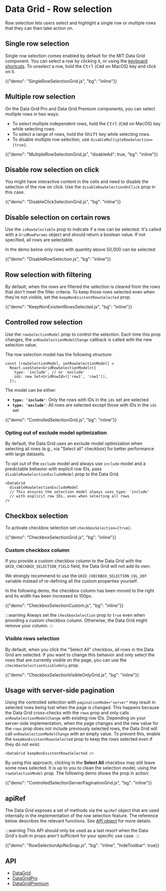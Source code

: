 # Data Grid - Row selection

<p class="description">Row selection lets users select and highlight a single row or multiple rows that they can then take action on.</p>

## Single row selection

Single row selection comes enabled by default for the MIT Data Grid component.
You can select a row by clicking it, or using the [keyboard shortcuts](/x/react-data-grid/accessibility/#selection).
To unselect a row, hold the <kbd class="key">Ctrl</kbd> (<kbd class="key">Cmd</kbd> on MacOS) key and click on it.

{{"demo": "SingleRowSelectionGrid.js", "bg": "inline"}}

## Multiple row selection [<span class="plan-pro"></span>](/x/introduction/licensing/#pro-plan 'Pro plan')

On the Data Grid Pro and Data Grid Premium components, you can select multiple rows in two ways:

- To select multiple independent rows, hold the <kbd class="key">Ctrl</kbd> (<kbd class="key">Cmd</kbd> on MacOS) key while selecting rows.
- To select a range of rows, hold the <kbd class="key">Shift</kbd> key while selecting rows.
- To disable multiple row selection, use `disableMultipleRowSelection={true}`.

{{"demo": "MultipleRowSelectionGrid.js", "disableAd": true, "bg": "inline"}}

## Disable row selection on click

You might have interactive content in the cells and need to disable the selection of the row on click. Use the `disableRowSelectionOnClick` prop in this case.

{{"demo": "DisableClickSelectionGrid.js", "bg": "inline"}}

## Disable selection on certain rows

Use the `isRowSelectable` prop to indicate if a row can be selected.
It's called with a `GridRowParams` object and should return a boolean value.
If not specified, all rows are selectable.

In the demo below only rows with quantity above 50,000 can be selected:

{{"demo": "DisableRowSelection.js", "bg": "inline"}}

## Row selection with filtering

By default, when the rows are filtered the selection is cleared from the rows that don't meet the filter criteria.
To keep those rows selected even when they're not visible, set the `keepNonExistentRowsSelected` prop.

{{"demo": "KeepNonExistentRowsSelected.js", "bg": "inline"}}

## Controlled row selection

Use the `rowSelectionModel` prop to control the selection.
Each time this prop changes, the `onRowSelectionModelChange` callback is called with the new selection value.

The row selection model has the following structure:

```tsx
const [rowSelectionModel, setRowSelectionModel] =
  React.useState<GridRowSelectionModel>({
    type: 'include', // or 'exclude'
    ids: new Set<GridRowId>(['row1', 'row2']),
  });
```

The model can be either:

- **`type: 'include'`**: Only the rows with IDs in the `ids` set are selected
- **`type: 'exclude'`**: All rows are selected except those with IDs in the `ids` set

{{"demo": "ControlledSelectionGrid.js", "bg": "inline"}}

### Opting out of exclude model optimization

By default, the Data Grid uses an exclude model optimization when selecting all rows (e.g., via "Select all" checkbox) for better performance with large datasets.

To opt out of the `exclude` model and always use `include` model and a predictable behavior with explicit row IDs, pass `disableRowSelectionExcludeModel` prop to the Data Grid.

```tsx
<DataGrid
  disableRowSelectionExcludeModel
  // This ensures the selection model always uses type: 'include'
  // with explicit row IDs, even when selecting all rows
/>
```

## Checkbox selection

To activate checkbox selection set `checkboxSelection={true}`.

{{"demo": "CheckboxSelectionGrid.js", "bg": "inline"}}

### Custom checkbox column

If you provide a custom checkbox column to the Data Grid with the `GRID_CHECKBOX_SELECTION_FIELD` field, the Data Grid will not add its own.

We strongly recommend to use the `GRID_CHECKBOX_SELECTION_COL_DEF` variable instead of re-defining all the custom properties yourself.

In the following demo, the checkbox column has been moved to the right and its width has been increased to 100px.

{{"demo": "CheckboxSelectionCustom.js", "bg": "inline"}}

:::warning
Always set the `checkboxSelection` prop to `true` even when providing a custom checkbox column.
Otherwise, the Data Grid might remove your column.
:::

### Visible rows selection [<span class="plan-pro"></span>](/x/introduction/licensing/#pro-plan 'Pro plan')

By default, when you click the "Select All" checkbox, all rows in the Data Grid are selected.
If you want to change this behavior and only select the rows that are currently visible on the page, you can use the `checkboxSelectionVisibleOnly` prop.

{{"demo": "CheckboxSelectionVisibleOnlyGrid.js", "bg": "inline"}}

## Usage with server-side pagination

Using the controlled selection with `paginationMode="server"` may result in selected rows being lost when the page is changed.
This happens because the Data Grid cross-checks with the `rows` prop and only calls `onRowSelectionModelChange` with existing row IDs.
Depending on your server-side implementation, when the page changes and the new value for the `rows` prop does not include previously selected rows, the Data Grid will call `onRowSelectionModelChange` with an empty value.
To prevent this, enable the `keepNonExistentRowsSelected` prop to keep the rows selected even if they do not exist.

```tsx
<DataGrid keepNonExistentRowsSelected />
```

By using this approach, clicking in the **Select All** checkbox may still leave some rows selected.
It is up to you to clean the selection model, using the `rowSelectionModel` prop.
The following demo shows the prop in action:

{{"demo": "ControlledSelectionServerPaginationGrid.js", "bg": "inline"}}

## apiRef

The Data Grid exposes a set of methods via the `apiRef` object that are used internally in the implementation of the row selection feature.
The reference below describes the relevant functions.
See [API object](/x/react-data-grid/api-object/) for more details.

:::warning
This API should only be used as a last resort when the Data Grid's built-in props aren't sufficient for your specific use case.
:::

{{"demo": "RowSelectionApiNoSnap.js", "bg": "inline", "hideToolbar": true}}

## API

- [DataGrid](/x/api/data-grid/data-grid/)
- [DataGridPro](/x/api/data-grid/data-grid-pro/)
- [DataGridPremium](/x/api/data-grid/data-grid-premium/)
